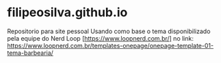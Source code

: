 # filipeosilva.github.io
Repositorio para site pessoal
Usando como base o tema disponibilizado pela equipe do Nerd Loop [https://www.loopnerd.com.br/] no link: https://www.loopnerd.com.br/templates-onepage/onepage-template-01-tema-barbearia/

